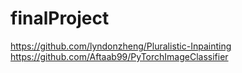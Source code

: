 # finalProject

https://github.com/lyndonzheng/Pluralistic-Inpainting
https://github.com/Aftaab99/PyTorchImageClassifier
